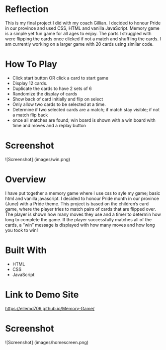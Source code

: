 
# Reflection
This is my final project I did with my coach Gillian. I decided to honour Pride in our province and used CSS, HTML and vanilla JavaScript. Memory game is a simple yet fun game for all ages to enjoy. 
The parts I struggled with were flipping the cards once clicked if not a match and shuffling the cards.
I am currently working on a larger game with 20 cards using similar code. 


# How To Play

- Click start button OR click a card to start game
- Display 12 cards.
- Duplicate the cards to have 2 sets of 6
- Randomize the display of cards
- Show back of card initially and flip on select
- Only allow two cards to be selected at a time.
- Determine if two selected cards are a match; if match stay visible; if not a match flip back
- once all matches are found; win board is shown with a win board with time and moves and a replay button

# Screenshot
 ![Screenshot] (images/win.png)


# Overview

I have put together a memory game where I use css to syle my game; basic html and vanilla javascript.
I decided to honour Pride month in our province (June) with a Pride theme. 
This project is based on the children’s card game, where the player tries to match pairs of cards that are flipped over. The player is shown how many moves they use and a timer to determin how long to complete the game. 
If the player successfully matches all of the cards, a “win” message is displayed with how many moves and how long you took to win! 



# Built With
- HTML
- CSS
- JavaScript

# Link to Demo Site
https://ellemd709.github.io/Memory-Game/


# Screenshot
 ![Screenshot] (images/homescreen.png)